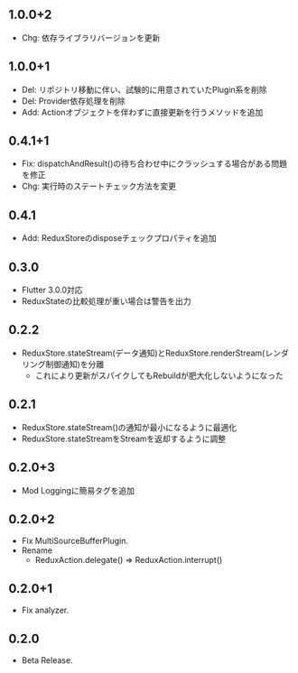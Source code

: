 ## 1.0.0+2

* Chg: 依存ライブラリバージョンを更新

## 1.0.0+1

* Del: リポジトリ移動に伴い、試験的に用意されていたPlugin系を削除
* Del: Provider依存処理を削除
* Add: Actionオブジェクトを伴わずに直接更新を行うメソッドを追加

## 0.4.1+1

* Fix: dispatchAndResult()の待ち合わせ中にクラッシュする場合がある問題を修正
* Chg: 実行時のステートチェック方法を変更

## 0.4.1

* Add: ReduxStoreのdisposeチェックプロパティを追加

## 0.3.0

* Flutter 3.0.0対応
* ReduxStateの比較処理が重い場合は警告を出力

## 0.2.2

* ReduxStore.stateStream(データ通知)とReduxStore.renderStream(レンダリング制御通知)を分離
  * これにより更新がスパイクしてもRebuildが肥大化しないようになった

## 0.2.1

* ReduxStore.stateStream()の通知が最小になるように最適化
* ReduxStore.stateStreamをStreamを返却するように調整

## 0.2.0+3

* Mod Loggingに簡易タグを追加

## 0.2.0+2

* Fix MultiSourceBufferPlugin.
* Rename
    * ReduxAction.delegate() => ReduxAction.interrupt()


## 0.2.0+1

* Fix analyzer.

## 0.2.0

* Beta Release.
